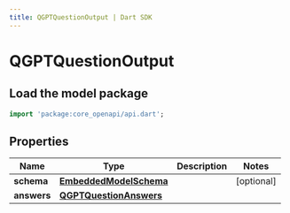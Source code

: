 ```yaml
---
title: QGPTQuestionOutput | Dart SDK
---
```


# QGPTQuestionOutput

## Load the model package
```dart
import 'package:core_openapi/api.dart';
```

## Properties
Name | Type | Description | Notes
------------ | ------------- | ------------- | -------------
**schema** | [**EmbeddedModelSchema**](EmbeddedModelSchema) |  | [optional] 
**answers** | [**QGPTQuestionAnswers**](QGPTQuestionAnswers) |  | 




